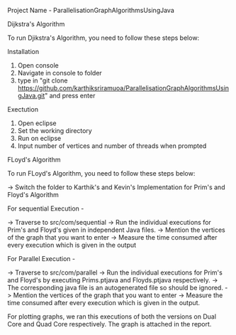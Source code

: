Project Name - ParallelisationGraphAlgorithmsUsingJava

Dijkstra's Algorithm

To run Djikstra's Algorithm, you need to follow these steps below:

Installation
  1. Open console
  2. Navigate in console to folder
  3. type in "git clone https://github.com/karthiksriramuoa/ParallelisationGraphAlgorithmsUsingJava.git" and press enter

Exectution
  1. Open eclipse
  2. Set the working directory
  3. Run on eclipse
  4. Input number of vertices and number of threads when prompted

FLoyd's Algorithm

To run FLoyd's Algorithm, you need to follow these steps below:

-> Switch the folder to Karthik's and Kevin's Implementation for Prim's and Floyd's Algorithm

For sequential Execution - 

-> Traverse to src/com/sequential
-> Run the individual executions for Prim's and Floyd's given in independent Java files.
-> Mention the vertices of the graph that you want to enter
-> Measure the time consumed after every execution which is given in the output

For Parallel Execution - 

-> Traverse to src/com/parallel
-> Run the individual executions for Prim's and Floyd's by executing Prims.ptjava and Floyds.ptjava respectively.
-> The corresponding java file is an autogenerated file so should be ignored.
-> Mention the vertices of the graph that you want to enter
-> Measure the time consumed after every execution which is given in the output.

For plotting graphs, we ran this executions of both the versions on Dual Core and Quad Core respectively. The graph is attached in the report.
